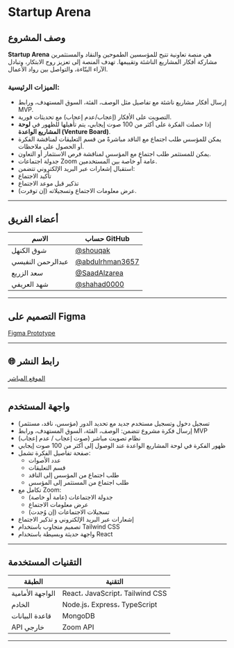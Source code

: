 # Startup Arena

##  وصف المشروع

**Startup Arena** هي منصة تعاونية تتيح للمؤسسين الطموحين والنقاد والمستثمرين مشاركة أفكار المشاريع الناشئة وتقييمها. تهدف المنصة إلى تعزيز روح الابتكار، وتبادل الآراء البنّاءة، والتواصل بين رواد الأعمال.

### الميزات الرئيسية:

- إرسال أفكار مشاريع ناشئة مع تفاصيل مثل الوصف، الفئة، السوق المستهدف، ورابط MVP.
- التصويت على الأفكار (إعجاب/عدم إعجاب) مع تحديثات فورية.
- إذا حصلت الفكرة على أكثر من 100 صوت إيجابي، يتم تأهيلها للظهور في **لوحة المشاريع الواعدة (Venture Board)**.
- يمكن للمؤسس طلب اجتماع مع الناقد مباشرةً من قسم التعليقات لمناقشة الفكرة أو الحصول على ملاحظات.
- يمكن للمستثمر طلب اجتماع مع المؤسس لمناقشة فرص الاستثمار أو التعاون.
- جدولة اجتماعات Zoom عامة أو خاصة بين المستخدمين.
- استقبال إشعارات عبر البريد الإلكتروني تتضمن:
- تأكيد الاجتماع
- تذكير قبل موعد الاجتماع
- عرض معلومات الاجتماع وتسجيلاته (إن توفرت).

---

## أعضاء الفريق

| الاسم                   | حساب GitHub |
|------------------------|-------------|
| شوق الكنهل             | [@shouqak](https://github.com/shouqak) |
| عبدالرحمن النفيسي      | [@abdulrhman3657](https://github.com/abdulrhman3657) |
| سعد الزريع             | [@SaadAlzarea](https://github.com/SaadAlzarea) |
| شهد العريفي            | [@shahad0000](https://github.com/shahad0000) |

---

## التصميم على Figma

[Figma Prototype](https://www.figma.com/design/FKv53OZsyK5Guw01zyvzRi/Final-project?node-id=0-1&t=cShWvriiTttgJwNL-1)

---

## 🌐 رابط النشر

[الموقع المباشر](https://finalproject-frontend-3xzr.onrender.com/)

---

## واجهة المستخدم

- تسجيل دخول وتسجيل مستخدم جديد مع تحديد الدور (مؤسس، ناقد، مستثمر)
- إرسال فكرة مشروع تتضمن: الوصف، الفئة، السوق المستهدف، ورابط MVP
- نظام تصويت مباشر (صوت إعجاب / عدم إعجاب)
- ظهور الفكرة في لوحة المشاريع الواعدة عند الوصول إلى أكثر من 100 صوت إيجابي
- صفحة تفاصيل الفكرة تشمل:
  - عدد الأصوات
  - قسم التعليقات
  - طلب اجتماع من المؤسس إلى الناقد
  - طلب اجتماع من المستثمر إلى المؤسس
- تكامل مع Zoom:
  - جدولة الاجتماعات (عامة أو خاصة)
  - عرض معلومات الاجتماع
  - تسجيلات الاجتماعات (إن وُجدت)
- إشعارات عبر البريد الإلكتروني و تذكير الاجتماع
- تصميم متجاوب باستخدام Tailwind CSS
- واجهة حديثة وبسيطة باستخدام React

---

## التقنيات المستخدمة

| الطبقة         | التقنية              |
|----------------|----------------------|
| الواجهة الأمامية | React، JavaScript، Tailwind CSS |
| الخادم         | Node.js، Express، TypeScript |
| قاعدة البيانات | MongoDB              |
| API خارجي      | Zoom API             |

---

